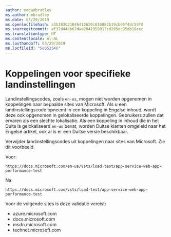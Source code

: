 ```yaml
---
author: meganbradley
ms.author: mbradley
ms.date: 03/29/2019
ms.openlocfilehash: a3b383021046412620c616882b19cb06f4dc59f8
ms.sourcegitcommit: af37d44eb67daa2841959817cd205ec95db18cec
ms.translationtype: HT
ms.contentlocale: nl-NL
ms.lasthandoff: 03/29/2019
ms.locfileid: "58653546"
---
```

# <a name="locale-specific-links"></a>Koppelingen voor specifieke landinstellingen

Landinstellingscodes, zoals `en-us`, mogen niet worden opgenomen in koppelingen naar bepaalde sites van Microsoft. Als u een landinstellingscode opneemt in een koppeling in Engelse inhoud, wordt deze ook opgenomen in gelokaliseerde koppelingen. Gebruikers zullen dat ervaren als een slechte lokalisatie. Als een koppeling in inhoud die in het Duits is gelokaliseerd `en-us` bevat, worden Duitse klanten omgeleid naar het Engelse artikel, ook al is er een Duitse versie beschikbaar.

Verwijder landinstellingscodes uit koppelingen naar sites van Microsoft. Zie dit voorbeeld.

Voor:

`https://docs.microsoft.com/en-us/vsts/load-test/app-service-web-app-performance-test`

Na:

`https://docs.microsoft.com/vsts/load-test/app-service-web-app-performance-test`

Voor de volgende sites is deze validatie vereist:

- azure.microsoft.com
- docs.microsoft.com
- msdn.microsoft.com
- technet.microsoft.com
